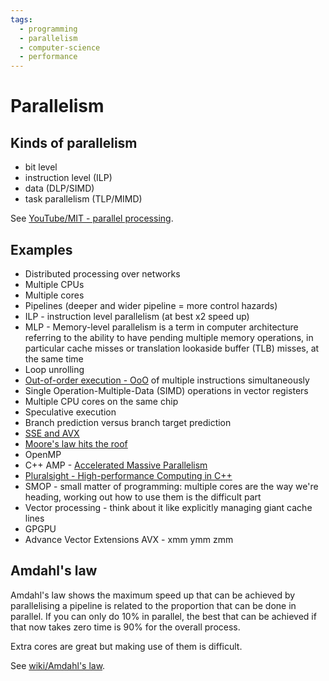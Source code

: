 ```yaml
---
tags:
  - programming
  - parallelism
  - computer-science
  - performance
---
```


# Parallelism

## Kinds of parallelism
- bit level
- instruction level (ILP)
- data (DLP/SIMD)
- task parallelism (TLP/MIMD)

See [YouTube/MIT - parallel processing](https://www.youtube.com/watch?v=aZqPLM0wrlY).

## Examples
- Distributed processing over networks
- Multiple CPUs
- Multiple cores
- Pipelines (deeper and wider pipeline = more control hazards)
- ILP - instruction level parallelism (at best x2 speed up)
- MLP - Memory-level parallelism is a term in computer architecture referring to the ability to have pending multiple memory operations, in particular cache misses or translation lookaside buffer (TLB) misses, at the same time
- Loop unrolling
- [Out-of-order execution - OoO](https://en.wikipedia.org/wiki/Out-of-order_execution) of multiple instructions simultaneously
- Single Operation-Multiple-Data (SIMD) operations in vector registers
- Multiple CPU cores on the same chip
- Speculative execution
- Branch prediction versus branch target prediction
- [SSE and AVX](https://www.codingame.com/playgrounds/283/sse-avx-vectorization/what-is-sse-and-avx)
- [Moore's law hits the roof](https://www.agner.org/optimize/blog/read.php?i=417)
- OpenMP
- C++ AMP - [Accelerated Massive Parallelism](https://en.wikipedia.org/wiki/C%2B%2B_AMP)
- [Pluralsight - High-performance Computing in C++](https://app.pluralsight.com/library/courses/cpp-high-performance-computing/table-of-contents)
- SMOP - small matter of programming: multiple cores are the way we're heading, working out how to use them is the difficult part
- Vector processing - think about it like explicitly managing giant cache lines
- GPGPU
- Advance Vector Extensions AVX - xmm ymm zmm

## Amdahl's law
Amdahl's law shows the maximum speed up that can be achieved by parallelising a pipeline is related to the proportion that can be done in parallel. If you can only do 10% in parallel, the best that can be achieved if that now takes zero time is 90% for the overall process.

Extra cores are great but making use of them is difficult.

See [wiki/Amdahl's law](https://en.wikipedia.org/wiki/Amdahl%27s_law).
